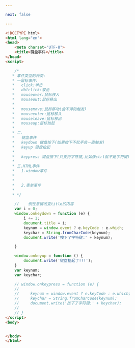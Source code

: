 ```yaml
---

next: false

---
```




<BlogInfo id="290" title="80.键盘事件" author="白日梦想猿" pv=0 read_times=0 pre_cost_time="0分57秒" category="js学习" tag_list="['js学习']" create_time="2020.12.25 11:14:48" update_time="2021.01.18 15:55:40" />

```html
<!DOCTYPE html>
<html lang="en">
<head>
    <meta charset="UTF-8">
    <title>键盘事件</title>
</head>
<script>

    /*
   * 事件类型的种类:
   * 一鼠标事件:
   *   click:单击
   *   dblclick:双击
   *   mouseover:鼠标移入
   *   mouseout:鼠标移出
   *
   *   mousemove:鼠标移动(会不停的触发)
   *   mouseenter:鼠标移入
   *   mouseleave:鼠标移出
   *   mouseup:鼠标抬起
   *
   * 二.
   *   键盘事件
   *   keydown 键盘按下(如果按下不松手会一直触发)
   *   keyup 键盘抬起
   *
   *   keypress 键盘按下(只支持字符键,比如像ctrl就不是字符键)
   *
   * 三.HTML事件
   *   1.window事件
   *
   *
   *   2.表单事件
   *
   * */

    //    例任意键改变title的内容
    var i = 0;
    window.onkeydown = function (e) {
        i += 1;
        document.title = i;
        keynum = window.event ? e.keyCode : e.which;
        keychar = String.fromCharCode(keynum);
        document.write('按下了字符键:' + keynum);

    }

    window.onkeyup = function () {
        document.write('键盘抬起了!!!');
    }
    var keynum;
    var keychar;

    // window.onkeypress = function (e) {
    //
    //     keynum = window.event ? e.keyCode : e.which;
    //     keychar = String.fromCharCode(keynum);
    //     document.write('按下了字符键:' + keychar);
    //
    // }
</script>
<body>


</body>
</html>
```



<ActionBox />
